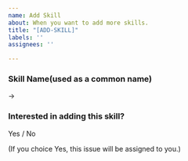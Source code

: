 ```yaml
---
name: Add Skill
about: When you want to add more skills.
title: "[ADD-SKILL]"
labels: ''
assignees: ''

---
```


### Skill Name(used as a common name)
-> 

### Interested in adding this skill?
Yes / No

(If you choice Yes, this issue will be assigned to you.)
